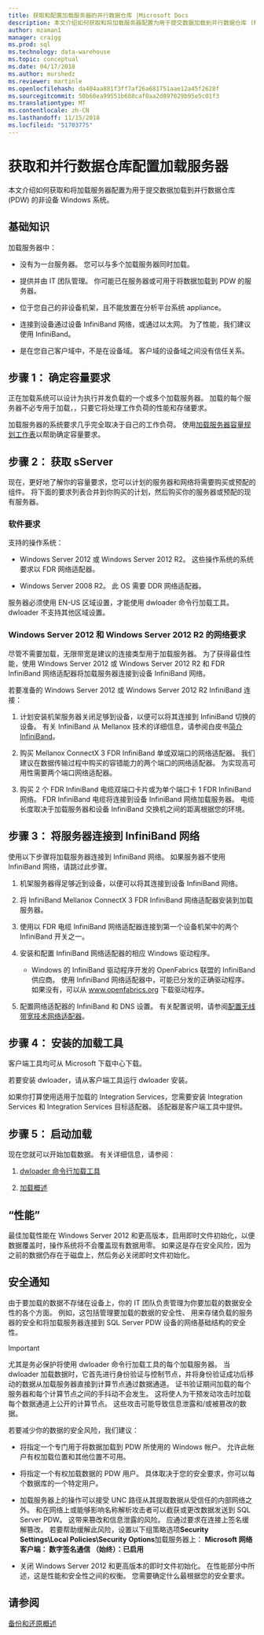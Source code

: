 ```yaml
---
title: 获取和配置加载服务器的并行数据仓库 |Microsoft Docs
description: 本文介绍如何获取和将加载服务器配置为用于提交数据加载到并行数据仓库 (PDW) 的非设备 Windows 系统。
author: mzaman1
manager: craigg
ms.prod: sql
ms.technology: data-warehouse
ms.topic: conceptual
ms.date: 04/17/2018
ms.author: murshedz
ms.reviewer: martinle
ms.openlocfilehash: da404aa881f3ff7af26a681751aae12a45f2628f
ms.sourcegitcommit: 50b60ea99551b688caf0aa2d897029b95e5c01f3
ms.translationtype: MT
ms.contentlocale: zh-CN
ms.lasthandoff: 11/15/2018
ms.locfileid: "51703775"
---
```

# <a name="acquire-and-configure-a-loading-server-for-parallel-data-warehouse"></a>获取和并行数据仓库配置加载服务器
本文介绍如何获取和将加载服务器配置为用于提交数据加载到并行数据仓库 (PDW) 的非设备 Windows 系统。  
  
## <a name="Basics"></a>基础知识  
加载服务器中：  
  
-   没有为一台服务器。 您可以与多个加载服务器同时加载。  
  
-   提供并由 IT 团队管理。 你可能已在服务器或可用于将数据加载到 PDW 的服务器。  
  
-   位于您自己的非设备机架，且不能放置在分析平台系统 appliance。  
  
-   连接到设备通过设备 InfiniBand 网络，或通过以太网。 为了性能，我们建议使用 InfiniBand。  
  
-   是在您自己客户域中，不是在设备域。 客户域的设备域之间没有信任关系。  
  
## <a name="Step1"></a>步骤 1： 确定容量要求  
正在加载系统可以设计为执行并发负载的一个或多个加载服务器。 加载的每个服务器不必专用于加载，，只要它将处理工作负荷的性能和存储要求。  
  
加载服务器的系统要求几乎完全取决于自己的工作负荷。 使用[加载服务器容量规划工作表](loading-server-capacity-planning-worksheet.md)以帮助确定容量要求。  
  
## <a name="Step2"></a>步骤 2： 获取 sServer  
现在，更好地了解你的容量要求，您可以计划的服务器和网络将需要购买或预配的组件。 将下面的要求列表合并到你购买的计划，然后购买你的服务器或预配的现有服务器。  
  
### <a name="R"></a>软件要求  
支持的操作系统：  
  
-   Windows Server 2012 或 Windows Server 2012 R2。 这些操作系统的系统要求以 FDR 网络适配器。  
  
-   Windows Server 2008 R2。 此 OS 需要 DDR 网络适配器。  
  
服务器必须使用 EN-US 区域设置，才能使用 dwloader 命令行加载工具。 dwloader 不支持其他区域设置。  
  
### <a name="networking-requirements-for-windows-server-2012-and-windows-server-2012-r2"></a>Windows Server 2012 和 Windows Server 2012 R2 的网络要求  
尽管不需要加载，无限带宽是建议的连接类型用于加载服务器。 为了获得最佳性能，使用 Windows Server 2012 或 Windows Server 2012 R2 和 FDR InfiniBand 网络适配器将加载服务器连接到设备 InfiniBand 网络。  
  
若要准备的 Windows Server 2012 或 Windows Server 2012 R2 InfiniBand 连接：  
  
1.  计划安装机架服务器关闭足够到设备，以便可以将其连接到 InfiniBand 切换的设备。 有关 InfiniBand 从 Mellanox 技术的详细信息，请参阅白皮书[简介 InfiniBand](https://www.mellanox.com/pdf/whitepapers/IB_Intro_WP_190.pdf)。  
  
2.  购买 Mellanox ConnectX 3 FDR InfiniBand 单或双端口的网络适配器。 我们建议在数据传输过程中购买的容错能力的两个端口的网络适配器。 为实现高可用性需要两个端口网络适配器。  
  
3.  购买 2 个 FDR InfiniBand 电缆双端口卡片或为单个端口卡 1 FDR InfiniBand 网络。 FDR InfiniBand 电缆将连接到设备 InfiniBand 网络加载服务器。 电缆长度取决于加载服务器和设备 InfiniBand 交换机之间的距离根据您的环境。  
  
## <a name="Step3"></a>步骤 3： 将服务器连接到 InfiniBand 网络  
使用以下步骤将加载服务器连接到 InfiniBand 网络。 如果服务器不使用 InfiniBand 网络，请跳过此步骤。  
  
1.  机架服务器得足够近到设备，以便可以将其连接到设备 InfiniBand 网络。  
  
2.  将 InfiniBand Mellanox ConnectX 3 FDR InfiniBand 网络适配器安装到加载服务器。  
  
3.  使用以 FDR 电缆 InfiniBand 网络适配器连接到第一个设备机架中的两个 InfiniBand 开关之一。  
  
4.  安装和配置 InfiniBand 网络适配器的相应 Windows 驱动程序。  
  
    -   Windows 的 InfiniBand 驱动程序开发的 OpenFabrics 联盟的 InfiniBand 供应商。  使用 InfiniBand 网络适配器中，可能已分发的正确驱动程序。 如果没有，可以从 www.openfabrics.org 下载驱动程序。  
  
5.  配置网络适配器的 InfiniBand 和 DNS 设置。 有关配置说明，请参阅[配置无线带宽技术网络适配器](configure-infiniband-network-adapters.md)。  
  
## <a name="Step4"></a>步骤 4： 安装的加载工具  
客户端工具均可从 Microsoft 下载中心下载。 

若要安装 dwloader，请从客户端工具运行 dwloader 安装。
  
如果你打算使用适用于加载的 Integration Services，您需要安装 Integration Services 和 Integration Services 目标适配器。 适配器是客户端工具中提供。

<!-- To install the des[Install Integration Services Destination Adapters](install-integration-services-destination-adapters.md). 
--> 
  
## <a name="Step5"></a>步骤 5： 启动加载  
现在您就可以开始加载数据。 有关详细信息，请参阅：  
  
1.  [dwloader 命令行加载工具](dwloader.md)  
  
2.  [加载概述](load-overview.md)  
  
## <a name="performance"></a>“性能”  
最佳加载性能在 Windows Server 2012 和更高版本，启用即时文件初始化，以便数据覆盖时，操作系统将不会覆盖现有数据用零。 如果这是存在安全风险，因为之前的数据仍存在于磁盘上，然后务必关闭即时文件初始化。  
  
## <a name="Security"></a>安全通知  
由于要加载的数据不存储在设备上，你的 IT 团队负责管理为你要加载的数据安全性的各个方面。 例如，这包括管理要加载的数据的安全性、 用来存储负载的服务器的安全和将加载服务器连接到 SQL Server PDW 设备的网络基础结构的安全性。  
  
> [!IMPORTANT]  
> 尤其是务必保护将使用 dwloader 命令行加载工具的每个加载服务器。 当 dwloader 加载数据时，它首先进行身份验证与控制节点，并将身份验证成功后移动的数据从加载服务器直接到计算节点通过数据通道。 证书验证期间加载的每个服务器和每个计算节点之间的手抖动不会发生。 这将使人为干预发动攻击时加载每个数据通道上公开的计算节点。 这些攻击可能导致信息泄露和/或被篡改的数据。  
  
若要减少你的数据的安全风险，我们建议：  
  
-   将指定一个专门用于将数据加载到 PDW 所使用的 Windows 帐户。 允许此帐户有权加载位置和其他位置不可用。  
  
-   将指定一个有权加载数据的 PDW 用户。 具体取决于您的安全要求，你可以每个数据库的一个特定用户。  
  
-   加载服务器上的操作可以接受 UNC 路径从其提取数据从受信任的内部网络之外。 和在网络上或能够影响名称解析攻击者可以截获或更改数据发送到 SQL Server PDW。 这带来篡改和信息泄露的风险。 应通过要求在连接上签名缓解篡改。 若要帮助缓解此风险，设置以下组策略选项**Security Settings\Local Policies\Security Options**加载服务器上： **Microsoft 网络客户端： 数字签名通信 （始终）：已启用**  
  
-   关闭 Windows Server 2012 和更高版本的即时文件初始化。 在性能部分中所述，这是性能和安全性之间的权衡。 您需要确定什么最根据您的安全要求。  
  
## <a name="see-also"></a>请参阅  
[备份和还原概述](backup-and-restore-overview.md)  
  
